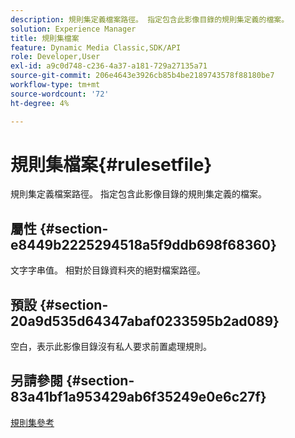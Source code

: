```yaml
---
description: 規則集定義檔案路徑。 指定包含此影像目錄的規則集定義的檔案。
solution: Experience Manager
title: 規則集檔案
feature: Dynamic Media Classic,SDK/API
role: Developer,User
exl-id: a9c0d748-c236-4a37-a181-729a27135a71
source-git-commit: 206e4643e3926cb85b4be2189743578f88180be7
workflow-type: tm+mt
source-wordcount: '72'
ht-degree: 4%

---
```


# 規則集檔案{#rulesetfile}

規則集定義檔案路徑。 指定包含此影像目錄的規則集定義的檔案。

## 屬性 {#section-e8449b2225294518a5f9ddb698f68360}

文字字串值。 相對於目錄資料夾的絕對檔案路徑。

## 預設 {#section-20a9d535d64347abaf0233595b2ad089}

空白，表示此影像目錄沒有私人要求前置處理規則。

## 另請參閱 {#section-83a41bf1a953429ab6f35249e0e6c27f}

[規則集參考](../../../../../is-api/image-catalog/image-serving-api-ref/c-image-catalog-reference/c-rule-set-reference/c-rule-set-reference.md#concept-3e5058cf3507470b82cac638df23ea8e)
